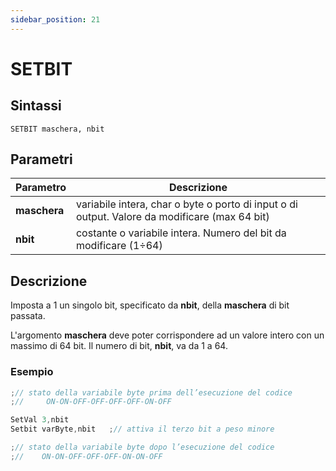 ```yaml
---
sidebar_position: 21
---
```


# SETBIT

## Sintassi

  ```
 SETBIT maschera, nbit
  ```

## Parametri
|Parametro              | Descrizione                                                                                            |                
|-----------------------|--------------------------------------------------------------------------------------------------------|
| **maschera**          | variabile intera, char o byte o porto di input o di output. Valore da modificare (max 64 bit)          |   
| **nbit**              | costante o variabile intera. Numero del bit da modificare (1÷64)                                       |         

## Descrizione
Imposta a 1 un singolo bit, specificato da **nbit**, della **maschera** di bit passata. 

L'argomento **maschera** deve poter corrispondere ad un valore intero con un massimo di 64 bit. Il numero di bit, **nbit**, va da 1 a 64. 

### Esempio

```c {5} showLineNumbers
;// stato della variabile byte prima dell’esecuzione del codice
;//     ON-ON-OFF-OFF-OFF-OFF-ON-OFF

SetVal 3,nbit
Setbit varByte,nbit   ;// attiva il terzo bit a peso minore

;// stato della variabile byte dopo l’esecuzione del codice
;//    ON-ON-OFF-OFF-OFF-ON-ON-OFF
```